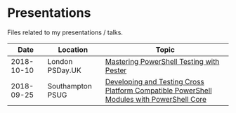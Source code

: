 # Presentations

Files related to my presentations / talks.

Date       | Location         | Topic
-----------| -----------------| -----------------------------------------------------------------------------------------
2018-10-10 | London PSDay.UK  | [Mastering PowerShell Testing with Pester](https://github.com/markwragg/Presentations/tree/master/20181010_PSDayUK-2018) | [Video](https://www.youtube.com/watch?v=BbOiQCgDDR8)
2018-09-25 | Southampton PSUG | [Developing and Testing Cross Platform Compatible PowerShell Modules with PowerShell Core](https://github.com/markwragg/Presentations/tree/master/20180925_Southampton-PSUG)
